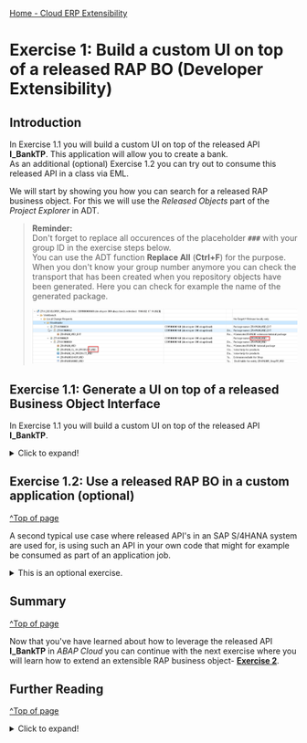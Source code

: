 [Home - Cloud ERP Extensibility](../../../../#exercises)

# Exercise 1: Build a custom UI on top of a released RAP BO (Developer Extensibility)

## Introduction

In Exercise 1.1 you will build a custom UI on top of the released API **I_BankTP**. This application will allow you to create a bank.  
As an additional (optional) Exercise 1.2 you can try out to consume this released API in a class via EML. 

We will start by showing you how you can search for a released RAP business object. For this we will use the *Released Objects* part of the *Project Explorer* in ADT.

> **Reminder:**   
> Don't forget to replace all occurences of the placeholder **`###`** with your group ID in the exercise steps below.  
> You can use the ADT function **Replace All** (**Ctrl+F**) for the purpose.   
> When you don't know your group number anymore you can check the transport that has been created when you repository objects have been generated. 
> Here you can check for example the name of the generated package.
>
> ![GroupID](images/00_010_RAP630.png)


## Exercise 1.1: Generate a UI on top of a released Business Object Interface

In Exercise 1.1 you will build a custom UI on top of the released API **I_BankTP**. 

<details>
  <summary>Click to expand!</summary>

  1. In the Project Explorer select the **Released Objects** tree and then the node **USE_IN_CLOUD_DEVELOPMENT**. Here you have to open the folder **Core Data Services** and then the folder **Behavior Definitions** where you find the C1-released Business Object Interface `I_BankTP`.

      ![interface](images/001-find-interface.png)

  2. Right-click on the interface  `I_BankTP` and select **Generate ABAP Repository Objects**  

      ![interface](images/002-start-generator.png)

  3. Select **OData UI Service** and then **Next**   

      ![generator](images/003-odata-ui-service.png)  

  4. Select the package `ZRAP630_###_EXT` where `###` is the unique ID chosen by the generator class by pressing the **Browse** button and press **Next**.

      ![generator](images/004-select-package.png)  

  5. The generator finishes with the *Configure Generator* screen. 

     ![Service Projection Entities](images/005-configure-generator.png) 
      
     When you want to change the names of the repository objects that will be generated you can do so by selecting the entries **Service Projection Entities**, **Service Projection Behavior**, **Service Definition** and **Service Binding**.   

     Though the generator will suggest unique names you should change the suggested names by adding your group number `###` so that it is easier to identify in a workshop the owner of a generated object.
          
  
  6. When selecting **Service Projection Entities** you can change the suggested name of the CDS projection view(s). For this click on **Edit**, change the CDS Entity Name by adding your group number `###` and press **OK**.


     > !!! Please note that you cannot change the name of the metadata extension.   
     > !!! The name is not automatically be refreshed.   
     > !!! The updated name will be shown at a later stage when all objects that are   
     > !!! going to be generated will be shown.   
     
      ![Service Projection Entities](images/006-configure-generator.png)  

  7. When selecting **Service Projection Behavior** you can change the suggested name of the **Behavior Implementation Class**. In addition you can decide whether your UI shall support draft as well when the underlying RAP business object provides draft, by checking **with draft**. Press **Next**.    

      ![Service Projection Behavior](images/007-configure-generator.png)  

  8. When selecting **Service Definition** you can change the suggested name of the **Service Definition Name**.  

      ![Service Definition](images/008-configure-generator.png)  

  9. When selecting **Service Binding** you can change the suggested name of the **Service Binding Name**. By pressing **Next** you can start the generation process.  
                                      
      ![Service Binding](images/009-configure-generator.png)   

  10. The wizard shows an overview of the repository objects that are going to be generated. Press **Next**.   

      ![eclipse](images/010-abap-artifacts-list.png)  

  11. Select the transport that has been created for the package `ZRAP630_###_EXT` or create a new transport and press **Finish** to start the generation of the repository objects.   

      ![eclipse](images/011-select-transport.png)  
    

### Publish service and test the application 

1. When the generation process is finished a new tab with the generated Service Binding will be opened in ADT. Click **Publish** to publish the service binding locally. In the project explorer you can see all objects that have been generated.    

      ![result](images/012-result-service-binding.png)

      ![result](images/013-result-project-explorer.png)

2. Select the entity set `ZC_BankTP` and click **Preview** or double-click on the entity set `ZC_BankTP`. This will start the SAP Fiori Elements preview.  

      ![Fiori Elements Preview](images/014-start-fiori-elements-preview.png)

3. In the preview of your app press the button **Create** to create a new bank.

      ![Fiori](images/015-create-new-bank.png)


4. Enter values in the fields **Bank Country / Region** e.g. `CZ` and **Bank Key** e.g. `1234` and press **Continue**.

      ![Fiori](images/016-create-new-bank.png)

5. The object page opens and you have to provide data for the remaining mandatory fields such as the **Bank Name**.  

      ![Fiori](images/017-create-new-bank.png)  


### Troubleshooting

1. When your development user does not have the authorization to create new banks you will receive the following error message: **You are not authorized to create bank data for country/region CZ.**   

      ![result](images/020-missing-authorizations.png)    

2. In order to identify the missing authorizations you can check the **Knowledge Transfer Document** of `I_BANKTP`. Either open it using the shortcut **Ctrl+Shift+A** or navigate to it in the Project Explorer as shown as shown below.  

      ![result](images/022-check-own-context.png)

3. As you can see the business object `I_BankTP` checks for the authorization objects `F_BNKA_MAO` and `F_BNKA_INT`.  

      ![result](images/021-check-own-context.png)


</details>

## Exercise 1.2: Use a released RAP BO in a custom application (optional)
[^Top of page](#)

A second typical use case where released API's in an SAP S/4HANA system are used for, is using such an API in your own code that might for example be consumed as part of an application job. 

<details>
  <summary>This is an optional exercise.</summary>


> Create a class ![class](images/adt_class.png) in the extension package `ZRAP630_###_EXT` to test the effects of using the language version *ABAP for Cloud Development*.   

 <details>
  <summary>Click to expand!</summary>

  1. Right-click on your ABAP package **`ZRAP630_###_EXT`** and select **New** > **ABAP Class** from the context menu.

      ![package](images/01_010_rap630.png). 
  
  2. Maintain the required information (`###` is your group ID).
      - Name: **`zcl_test_abap_cloud_###`**
      - Description: _**`Test ABAP Cloud Governance`**_                  

      Click on **Add** and select the interface `if_oo_adt_classrun` and press OK. 

      and click **Next >**

      ![package](images/01_020_rap630.png). 

  3. Select or create a transport request, and click **Finish** to create the class.

  4. Replace the code in the method  `if_oo_adt_classrun~main( )` with the following code snippet.
     
     > Tip
     > You have to replace the value for **'####'** with a string that only contains numbers.   

     > Coding explained:  
     > The coding leverages the `response` parameter of EML statements that is used to specify response parameters for ABAP EML statements
     > to get information on the following:  
     > - Failures, i. e. operations that could not get processed (FAILED failed_resp)   
     > - Key mapping information (MAPPED mapped_resp)   
     > - Returned error messages (REPORTED reported_resp)   
  
     <pre lang="ABAP">  
     METHOD if_oo_adt_classrun~main.
     
      DATA create_bank TYPE STRUCTURE FOR CREATE i_banktp.
      DATA bank_id_number TYPE i_banktp-BankInternalID VALUE '8###'.

      create_bank = VALUE #( bankcountry = 'CZ'
                           bankinternalid = bank_id_number
                           longbankname = 'Bank name'
                           longbankbranch = 'Bank branch'
                           banknumber = bank_id_number
                           bankcategory = ''
                           banknetworkgrouping = ''
                           swiftcode = 'SABMGB2LACP'
                           ismarkedfordeletion = ''
                    ).



      MODIFY ENTITIES OF i_banktp
      ENTITY bank
      CREATE FIELDS ( bankcountry
                    bankinternalid
                    longbankname
                    longbankbranch
                    banknumber
                    bankcategory
                    banknetworkgrouping
                    swiftcode
                    IsMarkedForDeletion
                 )
       WITH VALUE #( (
       %cid = 'cid1'
         bankcountry         = create_bank-bankcountry
         bankinternalid      = create_bank-bankinternalid
         longbankname        = create_bank-longbankname
         longbankbranch      = create_bank-longbankbranch
         banknumber          = create_bank-banknumber
         bankcategory        = create_bank-bankcategory
         banknetworkgrouping = create_bank-banknetworkgrouping
         SWIFTCode           = create_bank-SWIFTCode
         IsMarkedForDeletion = create_bank-IsMarkedForDeletion
         )  )

       MAPPED DATA(mapped)
       REPORTED DATA(reported)
       FAILED DATA(failed).

      LOOP AT reported-bank INTO DATA(reported_error_1).
      DATA(exc_create_bank) = cl_message_helper=>get_longtext_for_message(
        EXPORTING
          text               = reported_error_1-%msg
        ).
        out->write( |error { exc_create_bank } |  ).
      ENDLOOP.


      COMMIT ENTITIES
      RESPONSE OF i_banktp
      FAILED DATA(failed_commit)
      REPORTED DATA(reported_commit).



      LOOP AT reported_commit-bank INTO DATA(reported_error_2).
      DATA(exc_create_bank2) = cl_message_helper=>get_longtext_for_message(
        EXPORTING
          text               = reported_error_2-%msg
      ).
      out->write( |error { exc_create_bank2 } |  ).
      ENDLOOP.
      IF reported_commit-bank IS INITIAL.
      COMMIT WORK.

      SELECT SINGLE * FROM I_Bank_2 WHERE BankInternalID = @bank_id_number INTO @DATA(my_bank).
      out->write( |my new bank { my_bank-BankName } { my_bank-BankInternalID }| ).
      ENDIF.
     ENDMETHOD.
     </pre>   

  5. Activate your changes by pressing **Ctrl+F3**

  6. Run the test class by pressing **F9**.  

     You will notice that an error message is thrown. Namely `error You are not authorized to create bank data for country/region CZ.` 
     Consequently also no new data is found. 

     ![test class](images/error.png)      
     
  7. Adding **PRIVILEGED** to the EML call

     When we add the key word `PRIVILEGED` to our EML call the authorization checks for the authorization objects
     `F_BNKA_MAO` and `F_BNKA_INT` will basically be skipped.

     <pre lang="ABAP">
     MODIFY ENTITIES OF i_banktp
     PRIVILEGED
     ENTITY bank
     CREATE FIELDS ( bankcountry
                    bankinternalid
                    longbankname
                    ...
     </pre>    
     
     When you now run the class again using F9 you will find that the creation of a new bank seem to have worked.

     However the select statement is not able to retrieve the newly created data.

     <details>
        <summary>Click to learn more about the PRIVILEGED EML access</summary>
     

       We will now check the behavior definition of the Bank RAP business object. To do so use Ctrl+Shift+A to open the behavior definition `R_BankTP`.
     
       In the source code (see below) we see that the BDEF `R_BankTP` defines two so called authorization contexts:

         - _Own authorization context_ : Lists all authorization objects used by the RAP BO implementation.
         - _NoCheckWhenPrivileged_ : Lists authorization objects that can be skipped by a RAP BO consumer with privileged access.


       ![PRIVILEGED 1](images/06_010_RAP630.png)
     
     </details>  
     
  8. Adding **WITH PRIVILEGED ACCESS** to the ABAP SQL statement
  
     Similar to enforce skipping the authorization checks when creating a new bank it is also possible to enforce skipping of the authorization check that is imposed by the underlying DCL which performs a check on the authorization object `F_BNKA_MAO` and the field `BBANKS` for displaying data.  
     
     Open the DCL  and check its source code.        
     
     ![PRIVILEGED 1](images/06_020_RAP630.png)   
     
     ![PRIVILEGED 1](images/06_030_RAP630.png)   
     
     When we now change the ABAP SQL statement such that we add the key words ` WITH PRIVILEGED ACCESS` to it:   
     
     <pre lang="ABAP">
       SELECT SINGLE * FROM I_Bank_2
       WITH PRIVILEGED ACCESS
       WHERE BankInternalID = @bank_id_number INTO @DATA(my_bank).
     </pre>
     
     we see that the data is now successfully been created and can also be read.  
     
  
     ![PRIVILEGED 1](images/06_040_RAP640.png)   
     
  
   9. Other potential problems
  
      The I_BankTP RAP BO checks whether the provided switft code fits to the ISO code of the region. 
  
       - error ISO code GB in the SWIFT code SABMGB2LACP is not correct for country/region US. Diagnosis Positions 5 and 6 of the SWIFT code do not correspond to the ISO code of country/region US. Procedure Check your entries. If necessary, check whether the ISO code of country/region US has been defined correctly.  
       
      When a bank with the ID that is provided already exists you will receive an error message as well.

       - error Bank CZ 8888 already exists.
  
 </details>  
 
 <!--- 
  
 ## Exercise 1.2: Examine the documentation of the released RAP BO I_BankTP
 
[^Top of page](#)

The documentation for a released RAP business object can be found in so called **Knowledge Transfer Documents** which have the same name as the business object (released API) it describes.     

 <details>
  <summary>Click to expand!</summary>

  1. You can find the **Knowledge Transfer Document** of a realeased API in the folder **Documentation** underneath the business object in the Project Explorer.
  
     It can also be opened from within the source code editor of your behavior definition. Here you find the link at the top of the source code of the behavior definition.

     ![KTD](images/02_20_rap630.png) 

  2. The **Knowledge Transfer Document** can also be opened directly via the **Open Development Object** dialogu that can be opened via the menu or via the short cut **Ctrl+Shift+A**.  

     ![KTD](images/02_30_rap630.png) 

  3. When you have opened the **Knowledge Transfer Document** you should change from the **Source** tab to the more appealing visualization of the **Output** tab.  

     ![KTD](images/02_40_rap630.gif)  

  4. The **Knowledge Transfer Document** provides you with code snippets that help you to write code to perform the operation (e.g. *create* as shown below) or an action which is supported by this business object.  

     ![KTD](images/02_50_rap630.png)     


These code templates have been used to create the test class that calls the API **I_BankTP** in order to create purchase requisitions in the last excercise.

</details> 



## Exercise 1.3: Find the released RAP BO I_BankTP as a successor of table BNKA
[^Top of page](#)

<details>
  <summary>Click to expand!</summary>

1. Open the test class **`zcl_test_abap_cloud_###`** that you have created in **Exercise 1.1.**.

2. Copy the code snippet provided below and add it add the and in the implementation section of the methode `main`. 
 
   > **Hint**: Hover the code snippet and choose the _Copy raw contents_ icon ![copy_raw_content](../../images/copyrawcontents.png) appearing in the upper-right corner to copy it. 
   
   <pre lang="ABAP">
    
    "... the code with the EML statement

    DATA bank_address  TYPE bapi1011_address.
    DATA bank_ctry  TYPE banks  .

    CALL FUNCTION 'BAPI_BANK_CREATE'
      EXPORTING
        bank_ctry    = bank_ctry
        bank_address = bank_address
    "  IMPORTING
    "       return       =
    "       bankcountry  =
    "       bankkey      =
      .

    SELECT * FROM bnka WHERE bankl = '0010001516' INTO TABLE @DATA(my_banks).
  
   </pre>


   Since your class **`zcl_test_abap_cloud_###`** uses the ABAP Cloud development model (ABAP language version “ABAP for Cloud development”) the source code now 
   cannot be compiled anymore because of several ABAP statements containing syntax-errors:

    - Line 103: The use of Table **BAPI1011_ADDRESS** is not permitted.	
    - Line 104: The use of Data Element **BANKS** is not permitted.	
    - Line 106: The use of Function Module **BAPI_BANK_CREATE** is not permitted, but for this function module a successor is available, namely the Behavior   Definition **`I_BANKTP`**. 	
    - Line 116: The use of Table **BNKA** is not permitted. Use CDS Entity **I_BANK_2** instead.
             
    ![package](images/01_040_rap630.png).
  
      
3. The effect of the release state **Not to Be Released** in combination with a successor is illustrated below for the table `BNKA`, which was replaced by the CDS view `I_BANK_2`. When you open an object such as `BNKA` for which a success is maintained you see this information also in the **Properties** in ADT where you have the option to conveniently navigate to the successor object.   
   
    ![package](images/01_050_rap630.png). 

 
4. In order to activate your class again you would have to comment out or remove the forbidden statements. 
 

</details>

--->

</details>
 </details> 

</details>

## Summary 
[^Top of page](#)

Now that you've have learned about how to leverage the released API **I_BankTP** in *ABAP Cloud* you can continue with the next exercise where you will learn how to extend an extensible RAP business object- **[Exercise 2](../ex2/#readme)**.

## Further Reading
[^Top of page](#)

<details>
  <summary>Click to expand!</summary>

### No Information in your system ? --> Find information about Released API's in GitHub

While developing an ABAP Application for _S/4HANA on premise_ or _S/4HANA private cloud edition_ , you do get the following error message: "Use of <Object Type> <Object Name> is not permitted". 
 
But the error message does not provide a hint which API or object to use instead. The reason is that the successor information in on premise system does not contain the latest updates such as in SAP S/4HANA Cloud, ABAP Environment system or SAP BTP, ABAP Environment.   

An example would be the table `BNK2`.  

 You as a developer nevertheless want to find out which objects to use intstead and to check their documentation.   
 
  1. Check out the GitHub repository. 
  
     The repository contains the list of released APIs of S/4HANA Cloud. In addition also the objects that are not released are contained with the specification of successor objects. All objects are contained in one JSON file. This file is used as content for the ABAP Test Cockpit Check "Usage of Released APIs (Cloudification Repository)". This check can be used by customers and partners to analyse existing custom code concerning the usage of released and not released APIs on all ECC and S/4HANA releases. The check is available in SAP BTP, ABAP environment.
     
     [S/4 HANA Cloud - Released objects for ATC Check (Cloudification Repository)](https://github.com/SAP/abap-atc-cr-cv-s4hc).
     
     When we check the **csv file** that is public available we can retrieve a list of successors for the table BNKA.  
 
     ![MARA](images/02_10_rap630.png)  
   
     While csv files are nice for human beings, computers prefer json files.  
 
     [Link to json sample file](https://raw.githubusercontent.com/SAP/abap-atc-cr-cv-s4hc/main/src/objectReleaseInfo_2208.json) 


 You can continue with the next exercise - **[Exercise 2.1](../ex2/#readme)**.
  
 </details>  



